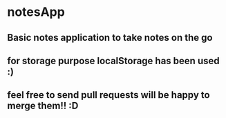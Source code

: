 # notesApp

## Basic notes application to take notes on the go

## for storage purpose localStorage has been used :)

## feel free to send pull requests will be happy to merge them!! :D
